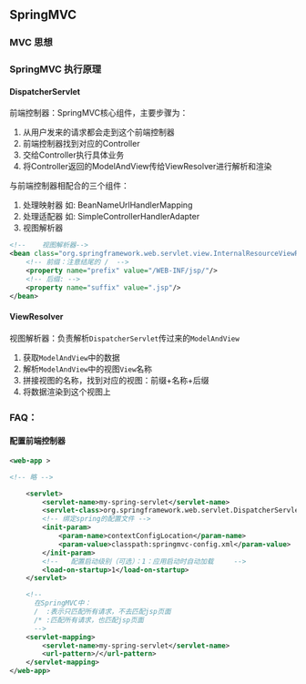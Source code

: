 ## SpringMVC

### MVC 思想


### SpringMVC 执行原理


#### DispatcherServlet
前端控制器：SpringMVC核心组件，主要步骤为：
1. 从用户发来的请求都会走到这个前端控制器
2. 前端控制器找到对应的Controller
3. 交给Controller执行具体业务
4. 将Controller返回的ModelAndView传给ViewResolver进行解析和渲染

与前端控制器相配合的三个组件：
1. 处理映射器
   如: BeanNameUrlHandlerMapping
2. 处理适配器
   如: SimpleControllerHandlerAdapter
3. 视图解析器
```xml
<!--    视图解析器-->
<bean class="org.springframework.web.servlet.view.InternalResourceViewResolver" id="InternalResourceViewResolver">
    <!-- 前缀：注意结尾的 /  -->
    <property name="prefix" value="/WEB-INF/jsp/"/>
    <!-- 后缀: -->
    <property name="suffix" value=".jsp"/>
</bean>
```

#### ViewResolver
视图解析器：负责解析`DispatcherServlet`传过来的`ModelAndView`
1. 获取`ModelAndView`中的数据
2. 解析`ModelAndView`中的视图`View`名称
3. 拼接视图的名称，找到对应的视图：前缀+名称+后缀
4. 将数据渲染到这个视图上




### FAQ：
#### 配置前端控制器
```xml
<web-app >

<!-- 略 -->

    <servlet>
        <servlet-name>my-spring-servlet</servlet-name>
        <servlet-class>org.springframework.web.servlet.DispatcherServlet</servlet-class>
        <!-- 绑定spring的配置文件 -->
        <init-param>
            <param-name>contextConfigLocation</param-name>
            <param-value>classpath:springmvc-config.xml</param-value>
        </init-param>
        <!--   配置启动级别（可选）：1：应用启动时自动加载     -->
        <load-on-startup>1</load-on-startup>
    </servlet>

    <!--
      在SpringMVC中：
      /  :表示只匹配所有请求，不去匹配jsp页面
      /* :匹配所有请求，也匹配jsp页面
      -->
    <servlet-mapping>
        <servlet-name>my-spring-servlet</servlet-name>
        <url-pattern>/</url-pattern>
    </servlet-mapping>
</web-app>

```


